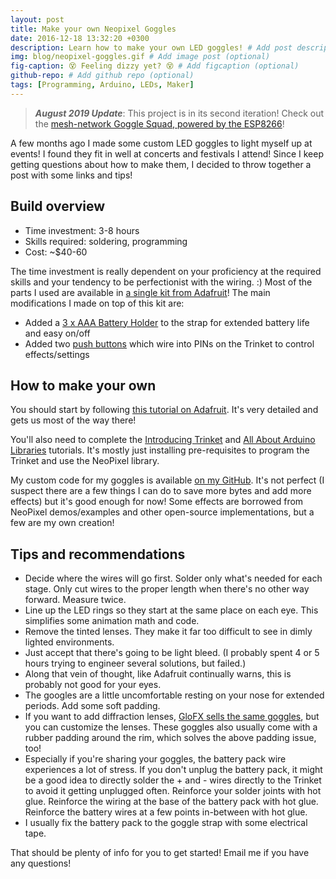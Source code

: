 ```yaml
---
layout: post
title: Make your own Neopixel Goggles
date: 2016-12-18 13:32:20 +0300
description: Learn how to make your own LED goggles! # Add post description (optional)
img: blog/neopixel-goggles.gif # Add image post (optional)
fig-caption: 😵 Feeling dizzy yet? 😵 # Add figcaption (optional)
github-repo: # Add github repo (optional)
tags: [Programming, Arduino, LEDs, Maker]
---
```


> ***August 2019 Update***: This project is in its second iteration! Check out the [mesh-network Goggle Squad, powered by the ESP8266](https://roryhay.es/blog/esp8266-goggle-squad)!

A few months ago I made some custom LED goggles to light myself up at events!  I found they fit in well at concerts and festivals I attend!  Since I keep getting questions about how to make them, I decided to throw together a post with some links and tips!

## Build overview

* Time investment: 3-8 hours
* Skills required: soldering, programming
* Cost: ~$40-60

The time investment is really dependent on your proficiency at the required skills and your tendency to be perfectionist with the wiring. :)
Most of the parts I used are available in [a single kit from Adafruit](https://www.adafruit.com/products/2221)!  The main modifications I made on top of this kit are:

* Added a [3 x AAA Battery Holder](https://www.adafruit.com/products/727) to the strap for extended battery life and easy on/off
* Added two [push buttons](https://smile.amazon.com/Gikfun-12x12x7-3-Tactile-Momentary-Arduino/dp/B01E38OS7K/) which wire into PINs on the Trinket to control effects/settings

## How to make your own
You should start by following [this tutorial on Adafruit](https://learn.adafruit.com/kaleidoscope-eyes-neopixel-led-goggles-trinket-gemma).  It's very detailed and gets us most of the way there!

You'll also need to complete the [Introducing Trinket](https://learn.adafruit.com/introducing-trinket) and [All About Arduino Libraries](https://learn.adafruit.com/adafruit-all-about-arduino-libraries-install-use) tutorials.  It's mostly just installing pre-requisites to program the Trinket and use the NeoPixel library.

My custom code for my goggles is available [on my GitHub](https://github.com/rorosaurus/neopixel-goggles).  It's not perfect (I suspect there are a few things I can do to save more bytes and add more effects) but it's good enough for now!  Some effects are borrowed from NeoPixel demos/examples and other open-source implementations, but a few are my own creation!

## Tips and recommendations

* Decide where the wires will go first.  Solder only what's needed for each stage.  Only cut wires to the proper length when there's no other way forward.  Measure twice.
* Line up the LED rings so they start at the same place on each eye.  This simplifies some animation math and code.
* Remove the tinted lenses.  They make it far too difficult to see in dimly lighted environments.
* Just accept that there's going to be light bleed.  (I probably spent 4 or 5 hours trying to engineer several solutions, but failed.)
* Along that vein of thought, like Adafruit continually warns, this is probably not good for your eyes.
* The googles are a little uncomfortable resting on your nose for extended periods.  Add some soft padding.
* If you want to add diffraction lenses, [GloFX sells the same goggles](https://glofx.com/diffraction-kaleidoscope-glasses/goggles/), but you can customize the lenses.  These goggles also usually come with a rubber padding around the rim, which solves the above padding issue, too!
* Especially if you're sharing your goggles, the battery pack wire experiences a lot of stress.  If you don't unplug the battery pack, it might be a good idea to directly solder the + and - wires directly to the Trinket to avoid it getting unplugged often.  Reinforce your solder joints with hot glue.  Reinforce the wiring at the base of the battery pack with hot glue.  Reinforce the battery wires at a few points in-between with hot glue.
* I usually fix the battery pack to the goggle strap with some electrical tape.

That should be plenty of info for you to get started!  Email me if you have any questions!
